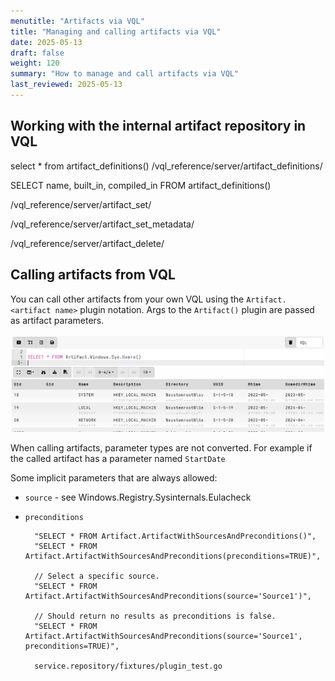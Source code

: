```yaml
---
menutitle: "Artifacts via VQL"
title: "Managing and calling artifacts via VQL"
date: 2025-05-13
draft: false
weight: 120
summary: "How to manage and call artifacts via VQL"
last_reviewed: 2025-05-13
---
```


## Working with the internal artifact repository in VQL

select * from artifact_definitions()
/vql_reference/server/artifact_definitions/

SELECT name, built_in, compiled_in FROM artifact_definitions()


/vql_reference/server/artifact_set/

/vql_reference/server/artifact_set_metadata/

/vql_reference/server/artifact_delete/


## Calling artifacts from VQL

You can call other artifacts from your own VQL using the
`Artifact.<artifact name>` plugin notation. Args to the `Artifact()`
plugin are passed as artifact parameters.

![Calling artifacts](calling_artifacts.png)

When calling artifacts, parameter types are not converted. For example if the
called artifact has a parameter named `StartDate`

Some implicit parameters that are always allowed:

- `source` - see Windows.Registry.Sysinternals.Eulacheck
- `preconditions`

		"SELECT * FROM Artifact.ArtifactWithSourcesAndPreconditions()",
		"SELECT * FROM Artifact.ArtifactWithSourcesAndPreconditions(preconditions=TRUE)",

		// Select a specific source.
		"SELECT * FROM Artifact.ArtifactWithSourcesAndPreconditions(source='Source1')",

		// Should return no results as preconditions is false.
		"SELECT * FROM Artifact.ArtifactWithSourcesAndPreconditions(source='Source1', preconditions=TRUE)",

		service.repository/fixtures/plugin_test.go
